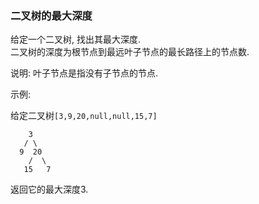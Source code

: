 
### 二叉树的最大深度

给定一个二叉树, 找出其最大深度.  
二叉树的深度为根节点到最远叶子节点的最长路径上的节点数.

说明: 叶子节点是指没有子节点的节点.

示例: 

给定二叉树``` [3,9,20,null,null,15,7] ```
```
    3
   / \
  9  20
    /  \
   15   7
``` 
返回它的最大深度3.